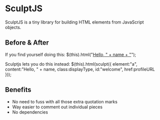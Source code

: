 # SculptJS
SculptJS is a tiny library for building HTML elements from JavaScript objects.
 
## Before & After
If you find yourself doing this:
	$(this).html("<a class='" + displayType + "' id='welcome' href='" + profileURL + "'>Hello, " + name + "</a>");

Sculptjs lets you do this instead:
    $(this).html(sculpt({
        element:"a",
        content:"Hello, " + name,
        class:displayType,
        id:"welcome",
        href:profileURL
    }));
    
## Benefits
* No need to fuss with all those extra quotation marks
* Way easier to comment out individual pieces
* No dependencies
